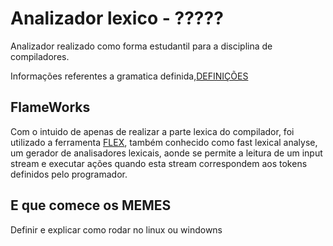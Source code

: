 # Analizador lexico - ?????
Analizador realizado como forma estudantil para a disciplina de compiladores.

Informações referentes a gramatica definida,[DEFINIÇÕES](https://github.com/ClaudioBelo/analizador-lexico/blob/master/definicoes.md)

## FlameWorks
Com o intuido de apenas de realizar a parte lexica do compilador, foi utilizado a ferramenta [FLEX](https://github.com/westes/flex/), também conhecido como fast lexical analyse, um gerador de analisadores lexicais, aonde se permite a leitura de um input stream e executar ações quando esta stream correspondem aos tokens definidos pelo programador.

## E que comece os MEMES

Definir e explicar como rodar no linux ou windowns
